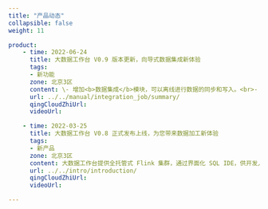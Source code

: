 ```yaml
---
title: "产品动态"
collapsible: false
weight: 11

product:
    - time: 2022-06-24
      title: 大数据工作台 V0.9 版本更新，向导式数据集成新体验
      tags: 
      - 新功能
      zone: 北京3区
      content: \- 增加<b>数据集成</b>模块，可以离线进行数据的同步和写入。<br>- 增加<b>数据源管理</b>中心，可配置数十种数据源链接信息。<br>- 调整<b>资源包管理</b>，您可以通过资源管理功能，上传自定义程序包，在数据计算时引用程序包。
      url: ../../manual/integration_job/summary/
      qingCloudZhiUrl: 
      videoUrl: 

    - time: 2022-03-25
      title: 大数据工作台 V0.8 正式发布上线，为您带来数据加工新体验
      tags: 
      - 新产品
      zone: 北京3区
      content: 大数据工作台提供全托管式 Flink 集群，通过界面化 SQL IDE，供开发人员进行一站式编辑、提交和管理 Flink 作业。<a href="https://www.qingcloud.com/products/bigdata-workbench/">了解更多 </a> 
      url: ../../intro/introduction/
      qingCloudZhiUrl: 
      videoUrl: 

---
```


<!-- 设置上述参数可生成产品动态页  -->
